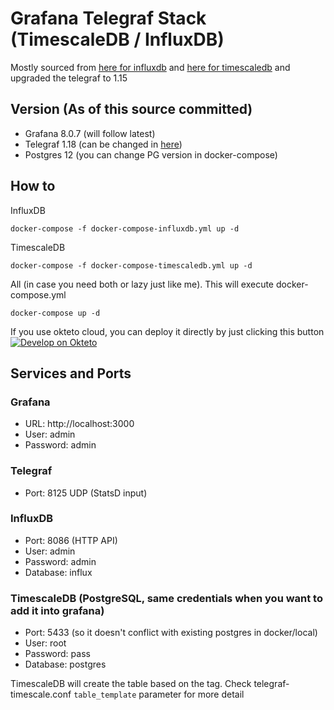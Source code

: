 # Grafana Telegraf Stack (TimescaleDB / InfluxDB)

Mostly sourced from [here for influxdb](https://github.com/bcremer/docker-telegraf-influx-grafana-stack)
and [here for timescaledb](https://github.com/Sarke/telegraf-timescaledb-docker) and upgraded the telegraf to 1.15

## Version (As of this source committed)
- Grafana 8.0.7 (will follow latest)
- Telegraf 1.18 (can be changed in [here](https://github.com/kitabisa/panduan/blob/master/docker_compose_collection/grafana-telegraf-stack/docker/Dockerfile-telegraf-timescaledb))
- Postgres 12 (you can change PG version in docker-compose)

## How to
InfluxDB
```
docker-compose -f docker-compose-influxdb.yml up -d
```

TimescaleDB
```
docker-compose -f docker-compose-timescaledb.yml up -d
```

All (in case you need both or lazy just like me). This will execute docker-compose.yml
```
docker-compose up -d
```

If you use okteto cloud, you can deploy it directly by just clicking this button
[![Develop on Okteto](https://okteto.com/develop-okteto.svg)](https://cloud.okteto.com/deploy?repository=https://github.com/sswastioyono18/compose-telegraf&branch=master)


## Services and Ports

### Grafana
- URL: http://localhost:3000
- User: admin
- Password: admin

### Telegraf
- Port: 8125 UDP (StatsD input)

### InfluxDB
- Port: 8086 (HTTP API)
- User: admin
- Password: admin
- Database: influx

### TimescaleDB (PostgreSQL, same credentials when you want to add it into grafana)
- Port: 5433 (so it doesn't conflict with existing postgres in docker/local)
- User: root
- Password: pass
- Database: postgres

TimescaleDB will create the table based on the tag. Check telegraf-timescale.conf `table_template` parameter for more detail
